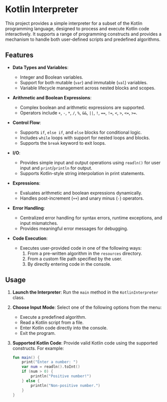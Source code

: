 # Kotlin Interpreter

This project provides a simple interpreter for a subset of the Kotlin programming language, designed to process and execute Kotlin code interactively. It supports a range of programming constructs and provides a mechanism to handle both user-defined scripts and predefined algorithms.

## Features

- **Data Types and Variables**:
    - Integer and Boolean variables.
    - Support for both mutable (`var`) and immutable (`val`) variables.
    - Variable lifecycle management across nested blocks and scopes.

- **Arithmetic and Boolean Expressions**:
    - Complex boolean and arithmetic expressions are supported.
    - Operators include `+`, `-`, `*`, `/`, `%`, `&&`, `||`, `!`, `==`, `!=`, `<`, `>`, `<=`, `>=`.

- **Control Flow**:
    - Supports `if`, `else if`, and `else` blocks for conditional logic.
    - Includes `while` loops with support for nested loops and blocks.
    - Supports the `break` keyword to exit loops.

- **I/O**:
    - Provides simple input and output operations using `readln()` for user input and `print`/`println` for output.
    - Supports Kotlin-style string interpolation in print statements.

- **Expressions**:
    - Evaluates arithmetic and boolean expressions dynamically.
    - Handles post-increment (`++`) and unary minus (`-`) operators.

- **Error Handling**:
    - Centralized error handling for syntax errors, runtime exceptions, and input mismatches.
    - Provides meaningful error messages for debugging.

- **Code Execution**:
    - Executes user-provided code in one of the following ways:
        1. From a pre-written algorithm in the `resources` directory.
        2. From a custom file path specified by the user.
        3. By directly entering code in the console.

## Usage

1. **Launch the Interpreter**:
   Run the `main` method in the `KotlinInterpreter` class.

2. **Choose Input Mode**:
   Select one of the following options from the menu:
    - Execute a predefined algorithm.
    - Read a Kotlin script from a file.
    - Enter Kotlin code directly into the console.
    - Exit the program.

3. **Supported Kotlin Code**:
   Provide valid Kotlin code using the supported constructs. For example:
   ```kotlin
   fun main() {
       print("Enter a number: ")
       var num = readln().toInt()
       if (num > 0) {
           println("Positive number!")
       } else {
           println("Non-positive number.")
       }
   }
